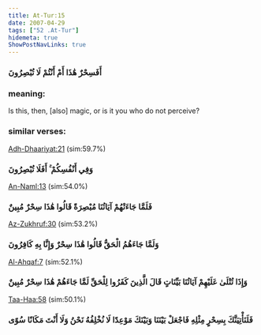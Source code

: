 ```yaml
---
title: At-Tur:15
date: 2007-04-29
tags: ["52 .At-Tur"]
hidemeta: true 
ShowPostNavLinks: true 
---
```

### أَفَسِحْرٌ هَٰذَا أَمْ أَنْتُمْ لَا تُبْصِرُونَ
### meaning: 
Is this, then, [also] magic, or is it you who do not perceive?
### similar verses: 

[Adh-Dhaariyat:21](/51/21) (sim:59.7%)

### وَفِي أَنْفُسِكُمْ ۚ أَفَلَا تُبْصِرُونَ

[An-Naml:13](/27/13) (sim:54.0%)

### فَلَمَّا جَاءَتْهُمْ آيَاتُنَا مُبْصِرَةً قَالُوا هَٰذَا سِحْرٌ مُبِينٌ

[Az-Zukhruf:30](/43/30) (sim:53.2%)

### وَلَمَّا جَاءَهُمُ الْحَقُّ قَالُوا هَٰذَا سِحْرٌ وَإِنَّا بِهِ كَافِرُونَ

[Al-Ahqaf:7](/46/7) (sim:52.1%)

### وَإِذَا تُتْلَىٰ عَلَيْهِمْ آيَاتُنَا بَيِّنَاتٍ قَالَ الَّذِينَ كَفَرُوا لِلْحَقِّ لَمَّا جَاءَهُمْ هَٰذَا سِحْرٌ مُبِينٌ

[Taa-Haa:58](/20/58) (sim:50.1%)

### فَلَنَأْتِيَنَّكَ بِسِحْرٍ مِثْلِهِ فَاجْعَلْ بَيْنَنَا وَبَيْنَكَ مَوْعِدًا لَا نُخْلِفُهُ نَحْنُ وَلَا أَنْتَ مَكَانًا سُوًى
